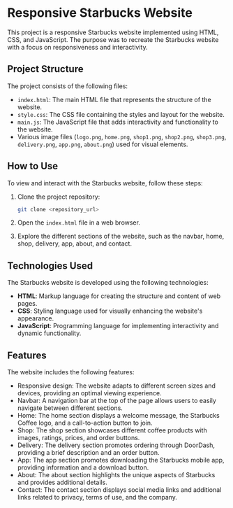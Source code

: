 # Responsive Starbucks Website

This project is a responsive Starbucks website implemented using HTML, CSS, and JavaScript. The purpose was to recreate the Starbucks website with a focus on responsiveness and interactivity.

## Project Structure

The project consists of the following files:

- `index.html`: The main HTML file that represents the structure of the website.
- `style.css`: The CSS file containing the styles and layout for the website.
- `main.js`: The JavaScript file that adds interactivity and functionality to the website.
- Various image files (`logo.png`, `home.png`, `shop1.png`, `shop2.png`, `shop3.png`, `delivery.png`, `app.png`, `about.png`) used for visual elements.

## How to Use

To view and interact with the Starbucks website, follow these steps:

1. Clone the project repository:

   ```bash
   git clone <repository_url>
   ```

2. Open the `index.html` file in a web browser.

3. Explore the different sections of the website, such as the navbar, home, shop, delivery, app, about, and contact.

## Technologies Used

The Starbucks website is developed using the following technologies:

- **HTML**: Markup language for creating the structure and content of web pages.
- **CSS**: Styling language used for visually enhancing the website's appearance.
- **JavaScript**: Programming language for implementing interactivity and dynamic functionality.

## Features

The website includes the following features:

- Responsive design: The website adapts to different screen sizes and devices, providing an optimal viewing experience.
- Navbar: A navigation bar at the top of the page allows users to easily navigate between different sections.
- Home: The home section displays a welcome message, the Starbucks Coffee logo, and a call-to-action button to join.
- Shop: The shop section showcases different coffee products with images, ratings, prices, and order buttons.
- Delivery: The delivery section promotes ordering through DoorDash, providing a brief description and an order button.
- App: The app section promotes downloading the Starbucks mobile app, providing information and a download button.
- About: The about section highlights the unique aspects of Starbucks and provides additional details.
- Contact: The contact section displays social media links and additional links related to privacy, terms of use, and the company.

